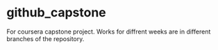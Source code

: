 # github_capstone
For coursera capstone project. Works for diffrent weeks are in different branches of the repository.
